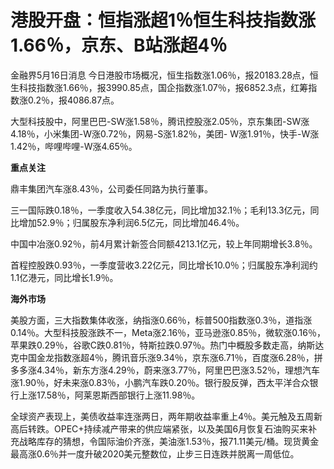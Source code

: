 # 港股开盘：恒指涨超1％恒生科技指数涨1.66％，京东、B站涨超4％

金融界5月16日消息
今日港股市场概况，恒生指数涨1.06％，报20183.28点，恒生科技指数涨1.66％，报3990.85点，国企指数涨1.07％，报6852.3点，红筹指数涨0.2％，报4086.87点。

大型科技股中，阿里巴巴-SW涨1.58％，腾讯控股涨2.05％，京东集团-SW涨4.18％，小米集团-W涨0.72％，网易-S涨1.82％，美团-
W涨1.91％，快手-W涨1.42％，哔哩哔哩-W涨4.65％。

**重点关注**

鼎丰集团汽车涨8.43％，公司委任同路为执行董事。

三一国际跌0.18％，一季度收入54.38亿元，同比增加32.1％；毛利13.3亿元，同比增加52.9％；归属股东净利润6.5亿元，同比增加46.4％。

中国中冶涨0.92％，前4月累计新签合同额4213.1亿元，较上年同期增长3.8％。

首程控股跌0.93％，一季度营收3.22亿元，同比增长10.0％；归属股东净利润约1.1亿港元，同比增长1.9％。

**海外市场**

美股方面，三大指数集体收涨，纳指涨0.66％，标普500指数涨0.3％，道指涨0.14％。大型科技股涨跌不一，Meta涨2.16％，亚马逊涨0.85％，微软涨0.16％，苹果跌0.29％，谷歌C跌0.81％，特斯拉跌0.97％。热门中概股多数走高，纳斯达克中国金龙指数涨超4％，腾讯音乐涨9.34％，京东涨6.71％，百度涨6.28％，拼多多涨4.34％，新东方涨4.29％，蔚来涨3.77％，阿里巴巴涨3.52％，理想汽车涨1.90％，好未来涨0.83％，小鹏汽车跌0.20％。银行股反弹，西太平洋合众银行上涨17.58％，阿莱恩斯西部银行上涨11.98％。

全球资产表现上，美债收益率连涨两日，两年期收益率重上4％。美元触及五周新高后转跌。OPEC+持续减产带来的供应端紧张，以及美国6月恢复石油购买来补充战略库存的猜想，令国际油价齐涨，美油涨1.53％，报71.11美元/桶。现货黄金最高涨0.6％并一度升破2020美元整数位，止步三日连跌并脱离一周低位。

